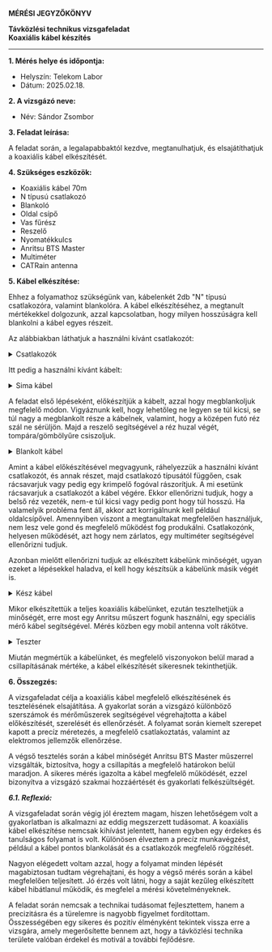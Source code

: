 **MÉRÉSI JEGYZŐKÖNYV**

**Távközlési technikus vizsgafeladat**  
**Koaxiális kábel készítés**

---

**1. Mérés helye és időpontja:**  
- Helyszín: Telekom Labor
- Dátum: 2025.02.18.


**2. A vizsgázó neve:**  
- Név: Sándor Zsombor

**3. Feladat leírása:**

A feladat során, a legalapabbaktól kezdve, megtanulhatjuk, és elsajátíthatjuk a koaxiális kábel elkészítését.

**4. Szükséges eszközök:**  

- Koaxiális kábel 70m
- N típusú csatlakozó
- Blankoló
- Oldal csípő
- Vas fűrész
- Reszelő
- Nyomatékkulcs
- Anritsu BTS Master 
- Multiméter
- CATRain antenna

**5. Kábel elkészítése:**

Ehhez a folyamathoz szükségünk van, kábelenkét 2db "N" típusú csatlakozóra, valamint blankolóra. A kábel elkészítéséhez, a megtanult mértékekkel dolgozunk, azzal kapcsolatban, hogy milyen hosszúságra kell blankolni a kábel egyes részeit.

Az alábbiakban láthatjuk a használni kívánt csatlakozót:

<details>
    <summary>Csatlakozók</summary>
    <img src="https://github.com/user-attachments/assets/3bcfbe5f-139b-4438-a5f9-4fd34a08e9b3" width="640" height="360">
</details>

Itt pedig a használni kívánt kábelt:

<details>
    <summary>Sima kábel</summary>
    <img src="https://github.com/user-attachments/assets/07cd7341-c7fa-41f0-8de8-38684b1df8de" width="360" height="640">
</details>

A feladat első lépéseként, előkészítjük a kábelt, azzal hogy megblankoljuk megfelelő módon. Vigyáznunk kell, hogy lehetőleg ne legyen se túl kicsi, se túl nagy a megblankolt része a kábelnek, valamint, hogy a középen futó réz szál ne sérüljön. Majd a reszelő segítségével a réz huzal végét, tompára/gömbölyűre csiszoljuk.

<details>
    <summary>Blankolt kábel</summary>
    <img src="https://github.com/user-attachments/assets/86a97c9a-52cc-4e6a-816e-19d9a0df702b" width="360" height="640">
</details>

Amint a kábel előkészítésével megvagyunk, ráhelyezzük a használni kívánt csatlakozót, és annak részet, majd csatlakozó típusától függően, csak rácsavarjuk vagy pedig egy krimpelő fogóval rászorítjuk. A mi esetünk rácsavarjuk a csatlakozót a kábel végére. Ekkor ellenőrizni tudjuk, hogy a belső réz vezeték, nem-e túl kicsi vagy pedig pont hogy túl hosszú. Ha valamelyik probléma fent áll, akkor azt korrigálnunk kell például oldalcsípővel. Amennyiben viszont a megtanultakat megfelelően használjuk, nem lesz vele gond és megfelelő működést fog produkálni. Csatlakozónk, helyesen működését, azt hogy nem zárlatos, egy multiméter segítségével ellenőrizni tudjuk.

Azonban mielőtt ellenőrizni tudjuk az elkészített kábelünk minőségét, ugyan ezeket a lépésekkel haladva, el kell hogy készítsük a kábelünk másik végét is.

<details>
    <summary>Kész kábel</summary>
    <img src="https://github.com/user-attachments/assets/74b93e22-b383-4113-be94-036b0f167d21" width="360" height="640">
</details>

Mikor elkészítettük a teljes koaxiális kábelünket, ezután tesztelhetjük a minőségét, erre most egy Anritsu műszert fogunk használni, egy speciális mérő kábel segítségével. Mérés közben egy mobil antenna volt rákötve.

<details>
    <summary>Teszter</summary>
    <img src="https://github.com/user-attachments/assets/ad836faa-9bbd-42b1-a7d6-2176235b658b" width="640" height="360">
</details>

Miután megmértük a kábelünket, és megfelelő viszonyokon belül marad a csillapításának mértéke, a kábel elkészítését sikeresnek tekinthetjük.

**6. Összegzés:**

A vizsgafeladat célja a koaxiális kábel megfelelő elkészítésének és tesztelésének elsajátítása. A gyakorlat során a vizsgázó különböző szerszámok és mérőműszerek segítségével végrehajtotta a kábel előkészítését, szerelését és ellenőrzését. A folyamat során kiemelt szerepet kapott a precíz méretezés, a megfelelő csatlakoztatás, valamint az elektromos jellemzők ellenőrzése.

A végső tesztelés során a kábel minőségét Anritsu BTS Master műszerrel vizsgálták, biztosítva, hogy a csillapítás a megfelelő határokon belül maradjon. A sikeres mérés igazolta a kábel megfelelő működését, ezzel bizonyítva a vizsgázó szakmai hozzáértését és gyakorlati felkészültségét.

***6.1. Reflexió:***

A vizsgafeladat során végig jól éreztem magam, hiszen lehetőségem volt a gyakorlatban is alkalmazni az eddig megszerzett tudásomat. A koaxiális kábel elkészítése nemcsak kihívást jelentett, hanem egyben egy érdekes és tanulságos folyamat is volt. Különösen élveztem a precíz munkavégzést, például a kábel pontos blankolását és a csatlakozók megfelelő rögzítését.

Nagyon elégedett voltam azzal, hogy a folyamat minden lépését magabiztosan tudtam végrehajtani, és hogy a végső mérés során a kábel megfelelően teljesített. Jó érzés volt látni, hogy a saját kezűleg elkészített kábel hibátlanul működik, és megfelel a mérési követelményeknek.

A feladat során nemcsak a technikai tudásomat fejlesztettem, hanem a precizitásra és a türelemre is nagyobb figyelmet fordítottam. Összességében egy sikeres és pozitív élményként tekintek vissza erre a vizsgára, amely megerősítette bennem azt, hogy a távközlési technika területe valóban érdekel és motivál a további fejlődésre.
